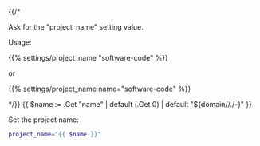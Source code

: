 {{/*

Ask for the "project_name" setting value.

Usage:

{{% settings/project_name "software-code" %}}

or

{{% settings/project_name name="software-code" %}}

*/}}
{{ $name := .Get "name" | default (.Get 0) | default "${domain//./-}" }}

Set the project name:

```bash
project_name="{{ $name }}"
```
